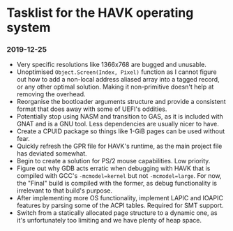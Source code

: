 # Tasklist for the HAVK operating system
### 2019-12-25
- Very specific resolutions like 1366x768 are bugged and unusable.
- Unoptimised `Object.Screen(Index, Pixel)` function as I cannot figure out
how to add a non-local address aliased array into a tagged record, or
any other optimal solution. Making it non-primitive doesn't help at
removing the overhead.
- Reorganise the bootloader arguments structure and provide
a consistent format that does away with some of UEFI's oddities.
- Potentially stop using NASM and transition to GAS, as it is included
with GNAT and is a GNU tool. Less dependencies are usually nicer to have.
- Create a CPUID package so things like 1-GiB pages can be used without fear.
- Quickly refresh the GPR file for HAVK's runtime, as the main project file
has deviated somewhat.
- Begin to create a solution for PS/2 mouse capabilities. Low priority.
- Figure out why GDB acts erratic when debugging with HAVK that is
compiled with GCC's `-mcmodel=kernel` but not `-mcmodel=large`. For now,
the "Final" build is compiled with the former, as debug functionality is
irrelevant to that build's purpose.
- After implementing more OS functionality, implement LAPIC and IOAPIC
features by parsing some of the ACPI tables. Required for SMT support.
- Switch from a statically allocated page structure to a dynamic one,
as it's unfortunately too limiting and we have plenty of heap space.
